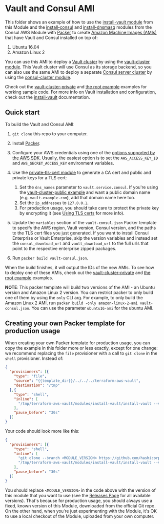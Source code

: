 # Vault and Consul AMI

This folder shows an example of how to use the [install-vault module](https://github.com/hashicorp/terraform-aws-vault/tree/master/modules/install-vault) from this Module and 
the [install-consul](https://github.com/hashicorp/terraform-aws-consul/tree/master/modules/install-consul)
and [install-dnsmasq](https://github.com/hashicorp/terraform-aws-consul/tree/master/modules/install-dnsmasq) modules
from the Consul AWS Module with [Packer](https://www.packer.io/) to create [Amazon Machine Images 
(AMIs)](http://docs.aws.amazon.com/AWSEC2/latest/UserGuide/AMIs.html) that have Vault and Consul installed on top of:
 
1. Ubuntu 16.04
1. Amazon Linux 2

You can use this AMI to deploy a [Vault cluster](https://www.vaultproject.io/) by using the [vault-cluster
module](https://github.com/hashicorp/terraform-aws-vault/tree/master/modules/vault-cluster). This Vault cluster will use Consul as its storage backend, so you can also use the 
same AMI to deploy a separate [Consul server cluster](https://www.consul.io/) by using the [consul-cluster 
module](https://github.com/hashicorp/terraform-aws-consul/tree/master/modules/consul-cluster). 

Check out the [vault-cluster-private](https://github.com/hashicorp/terraform-aws-vault/tree/master/examples/vault-cluster-private) and 
[the root example](https://github.com/hashicorp/terraform-aws-vault/tree/master/examples/root-example) examples for working sample code. For more info on Vault 
installation and configuration, check out the [install-vault](https://github.com/hashicorp/terraform-aws-vault/tree/master/modules/install-vault) documentation.



## Quick start

To build the Vault and Consul AMI:

1. `git clone` this repo to your computer.

1. Install [Packer](https://www.packer.io/).

1. Configure your AWS credentials using one of the [options supported by the AWS
   SDK](http://docs.aws.amazon.com/sdk-for-java/v1/developer-guide/credentials.html). Usually, the easiest option is to
   set the `AWS_ACCESS_KEY_ID` and `AWS_SECRET_ACCESS_KEY` environment variables.

1. Use the [private-tls-cert module](https://github.com/hashicorp/terraform-aws-vault/tree/master/modules/private-tls-cert) to generate a CA cert and public and private keys for a
   TLS cert:

    1. Set the `dns_names` parameter to `vault.service.consul`. If you're using the [vault-cluster-public
       example](https://github.com/hashicorp/terraform-aws-vault/tree/master/examples/vault-cluster-public) and want a public domain name (e.g. `vault.example.com`), add that
       domain name here too.
    1. Set the `ip_addresses` to `127.0.0.1`.
    1. For production usage, you should take care to protect the private key by encrypting it (see [Using TLS
       certs](https://github.com/hashicorp/terraform-aws-vault/tree/master/modules/private-tls-cert#using-tls-certs) for more info).

1. Update the `variables` section of the `vault-consul.json` Packer template to specify the AWS region, Vault
   version, Consul version, and the paths to the TLS cert files you just generated. If you want to install Consul Enterprise or Vault Enterprise,
   skip the version variables and instead set the `consul_download_url` and `vault_download_url` to the full urls that point to the respective
   enterprise zipped packages.

1. Run `packer build vault-consul.json`.

When the build finishes, it will output the IDs of the new AMIs. To see how to deploy one of these AMIs, check out the
[vault-cluster-private](https://github.com/hashicorp/terraform-aws-vault/tree/master/examples/vault-cluster-private) and [the root example](https://github.com/hashicorp/terraform-aws-vault/tree/master/examples/root-example)
examples.

**NOTE**: This packer template will build two versions of the AMI - an Ubuntu version and Amazon Linux 2 version. You
can restrict packer to only build one of them by using the `only` CLI arg. For example, to only build the Amazon Linux 2
AMI, run `packer build -only amazon-linux-2-ami vault-consul.json`. You can use the parameter `ubuntu16-ami` for the
ubuntu AMI.




## Creating your own Packer template for production usage

When creating your own Packer template for production usage, you can copy the example in this folder more or less 
exactly, except for one change: we recommend replacing the `file` provisioner with a call to `git clone` in the `shell` 
provisioner. Instead of:

```json
{
  "provisioners": [{
    "type": "file",
    "source": "{{template_dir}}/../../../terraform-aws-vault",
    "destination": "/tmp"
  },{
    "type": "shell",
    "inline": [
      "/tmp/terraform-aws-vault/modules/install-vault/install-vault --version {{user `vault_version`}}"
    ],
    "pause_before": "30s"
  }]
}
```

Your code should look more like this:

```json
{
  "provisioners": [{
    "type": "shell",
    "inline": [
      "git clone --branch <MODULE_VERSION> https://github.com/hashicorp/terraform-aws-vault.git /tmp/terraform-aws-vault",
      "/tmp/terraform-aws-vault/modules/install-vault/install-vault --version {{user `vault_version`}}"
    ],
    "pause_before": "30s"
  }]
}
```

You should replace `<MODULE_VERSION>` in the code above with the version of this module that you want to use (see
the [Releases Page](https://github.com/hashicorp/terraform-aws-vault/releases) for all available versions). That's because for production usage, you should always
use a fixed, known version of this Module, downloaded from the official Git repo. On the other hand, when you're 
just experimenting with the Module, it's OK to use a local checkout of the Module, uploaded from your own 
computer.
